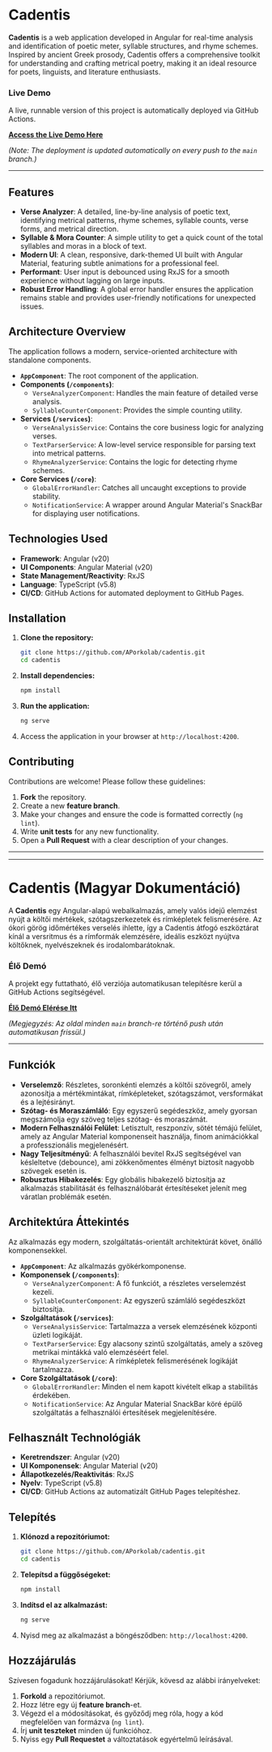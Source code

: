 # Cadentis

**Cadentis** is a web application developed in Angular for real-time analysis and identification of poetic meter, syllable structures, and rhyme schemes. Inspired by ancient Greek prosody, Cadentis offers a comprehensive toolkit for understanding and crafting metrical poetry, making it an ideal resource for poets, linguists, and literature enthusiasts.

### Live Demo

A live, runnable version of this project is automatically deployed via GitHub Actions.

**[Access the Live Demo Here](https://aporkolab.github.io/cadentis/)**

*(Note: The deployment is updated automatically on every push to the `main` branch.)*

---

## Features

-   **Verse Analyzer**: A detailed, line-by-line analysis of poetic text, identifying metrical patterns, rhyme schemes, syllable counts, verse forms, and metrical direction.
-   **Syllable & Mora Counter**: A simple utility to get a quick count of the total syllables and moras in a block of text.
-   **Modern UI**: A clean, responsive, dark-themed UI built with Angular Material, featuring subtle animations for a professional feel.
-   **Performant**: User input is debounced using RxJS for a smooth experience without lagging on large inputs.
-   **Robust Error Handling**: A global error handler ensures the application remains stable and provides user-friendly notifications for unexpected issues.

## Architecture Overview

The application follows a modern, service-oriented architecture with standalone components.

-   **`AppComponent`**: The root component of the application.
-   **Components (`/components`)**:
    -   `VerseAnalyzerComponent`: Handles the main feature of detailed verse analysis.
    -   `SyllableCounterComponent`: Provides the simple counting utility.
-   **Services (`/services`)**:
    -   `VerseAnalysisService`: Contains the core business logic for analyzing verses.
    -   `TextParserService`: A low-level service responsible for parsing text into metrical patterns.
    -   `RhymeAnalyzerService`: Contains the logic for detecting rhyme schemes.
-   **Core Services (`/core`)**:
    -   `GlobalErrorHandler`: Catches all uncaught exceptions to provide stability.
    -   `NotificationService`: A wrapper around Angular Material's SnackBar for displaying user notifications.

## Technologies Used

-   **Framework**: Angular (v20)
-   **UI Components**: Angular Material (v20)
-   **State Management/Reactivity**: RxJS
-   **Language**: TypeScript (v5.8)
-   **CI/CD**: GitHub Actions for automated deployment to GitHub Pages.

## Installation

1.  **Clone the repository:**
    ```bash
    git clone https://github.com/APorkolab/cadentis.git
    cd cadentis
    ```

2.  **Install dependencies:**
    ```bash
    npm install
    ```

3.  **Run the application:**
    ```bash
    ng serve
    ```

4.  Access the application in your browser at `http://localhost:4200`.

## Contributing

Contributions are welcome! Please follow these guidelines:

1.  **Fork** the repository.
2.  Create a new **feature branch**.
3.  Make your changes and ensure the code is formatted correctly (`ng lint`).
4.  Write **unit tests** for any new functionality.
5.  Open a **Pull Request** with a clear description of your changes.

---
---

# Cadentis (Magyar Dokumentáció)

A **Cadentis** egy Angular-alapú webalkalmazás, amely valós idejű elemzést nyújt a költői mértékek, szótagszerkezetek és rímképletek felismerésére. Az ókori görög időmértékes verselés ihlette, így a Cadentis átfogó eszköztárat kínál a versritmus és a rímformák elemzésére, ideális eszközt nyújtva költőknek, nyelvészeknek és irodalombarátoknak.

### Élő Demó

A projekt egy futtatható, élő verziója automatikusan telepítésre kerül a GitHub Actions segítségével.

**[Élő Demó Elérése Itt](https://aporkolab.github.io/cadentis/)**

*(Megjegyzés: Az oldal minden `main` branch-re történő push után automatikusan frissül.)*

---

## Funkciók

-   **Verselemző**: Részletes, soronkénti elemzés a költői szövegről, amely azonosítja a mértékmintákat, rímképleteket, szótagszámot, versformákat és a lejtésirányt.
-   **Szótag- és Moraszámláló**: Egy egyszerű segédeszköz, amely gyorsan megszámolja egy szöveg teljes szótag- és moraszámát.
-   **Modern Felhasználói Felület**: Letisztult, reszponzív, sötét témájú felület, amely az Angular Material komponenseit használja, finom animációkkal a professzionális megjelenésért.
-   **Nagy Teljesítményű**: A felhasználói bevitel RxJS segítségével van késleltetve (debounce), ami zökkenőmentes élményt biztosít nagyobb szövegek esetén is.
-   **Robusztus Hibakezelés**: Egy globális hibakezelő biztosítja az alkalmazás stabilitását és felhasználóbarát értesítéseket jelenít meg váratlan problémák esetén.

## Architektúra Áttekintés

Az alkalmazás egy modern, szolgáltatás-orientált architektúrát követ, önálló komponensekkel.

-   **`AppComponent`**: Az alkalmazás gyökérkomponense.
-   **Komponensek (`/components`)**:
    -   `VerseAnalyzerComponent`: A fő funkciót, a részletes verselemzést kezeli.
    -   `SyllableCounterComponent`: Az egyszerű számláló segédeszközt biztosítja.
-   **Szolgáltatások (`/services`)**:
    -   `VerseAnalysisService`: Tartalmazza a versek elemzésének központi üzleti logikáját.
    -   `TextParserService`: Egy alacsony szintű szolgáltatás, amely a szöveg metrikai mintákká való elemzéséért felel.
    -   `RhymeAnalyzerService`: A rímképletek felismerésének logikáját tartalmazza.
-   **Core Szolgáltatások (`/core`)**:
    -   `GlobalErrorHandler`: Minden el nem kapott kivételt elkap a stabilitás érdekében.
    -   `NotificationService`: Az Angular Material SnackBar köré épülő szolgáltatás a felhasználói értesítések megjelenítésére.

## Felhasznált Technológiák

-   **Keretrendszer**: Angular (v20)
-   **UI Komponensek**: Angular Material (v20)
-   **Állapotkezelés/Reaktivitás**: RxJS
-   **Nyelv**: TypeScript (v5.8)
-   **CI/CD**: GitHub Actions az automatizált GitHub Pages telepítéshez.

## Telepítés

1.  **Klónozd a repozitóriumot:**
    ```bash
    git clone https://github.com/APorkolab/cadentis.git
    cd cadentis
    ```

2.  **Telepítsd a függőségeket:**
    ```bash
    npm install
    ```

3.  **Indítsd el az alkalmazást:**
    ```bash
    ng serve
    ```

4.  Nyisd meg az alkalmazást a böngésződben: `http://localhost:4200`.

## Hozzájárulás

Szívesen fogadunk hozzájárulásokat! Kérjük, kövesd az alábbi irányelveket:

1.  **Forkold** a repozitóriumot.
2.  Hozz létre egy új **feature branch**-et.
3.  Végezd el a módosításokat, és győződj meg róla, hogy a kód megfelelően van formázva (`ng lint`).
4.  Írj **unit teszteket** minden új funkcióhoz.
5.  Nyiss egy **Pull Requestet** a változtatások egyértelmű leírásával.
